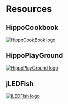# Resources

## HippoCookbook
[![HippoCookBook logo](/images/rippoCookBook.png)](https://google.es)

## HippoPlayGround
[![HippoPlayGround logo](/images/hippoPlayGround.png)](https://google.es)

## jLEDFish
[![jLEDFish logo](/images/hippoPlayGround.png)](https://google.es)

